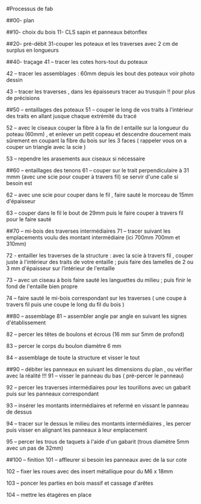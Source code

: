 #Processus de fab

##00- plan

##10- choix du bois
11- CLS sapin et panneaux bétonflex

##20- pré-débit
31-couper les poteaux et les traverses avec 2 cm de surplus en longueurs

##40- traçage
41 – tracer les cotes hors-tout du poteaux

42 – tracer les assemblages : 60mm depuis les bout des poteaux voir photo dessin

43 – tracer les traverses , dans les épaisseurs tracer au trusquin !! pour plus de précisions 

##50 – entaillages des poteaux 
51 – couper le long de vos traits à l'intérieur  des traits en allant jusque chaque extrémité du tracé

52 – avec le ciseaux couper la fibre à la fin de l entaille sur la longueur du poteau (60mm)  , et enlever un petit copeau et descendre doucement mais sûrement en coupant la fibre du bois sur les 3 faces ( rappeler vous on a couper un triangle avec la scie ) 

53 – rependre les arasements aux ciseaux si nécessaire 


##60 – entaillages des tenons 
61 – couper sur le trait perpendiculaire à 31 mmm (avec une scie pour couper à travers fil) 
se servir d'une calle si besoin est

62 – avec une scie pour couper dans le fil , faire sauté le morceau de 15mm d'épaisseur

63 – couper dans le fil le bout de 29mm puis le faire couper à travers fil pour le faire sauté 

##70 – mi-bois des traverses intermédiaires 
71 – tracer suivant les emplacements voulu des montant intermédiaire (ici 700mm 700mm et 310mm)

72 -  entailler les traverses de la structure : 
avec la scie à travers fil , couper juste à l'intérieur des traits de votre entaille ; puis faire des lamelles de 2 ou 3 mm d'épaisseur sur l’intérieur de l'entaille 

73 – avec un ciseau à bois faire sauté les languettes du milieu ; puis finir le fond de l'entaille bien propre 

74 – faire sauté le mi-bois correspondant sur les traverses ( une coupe à travers fil puis une coupe le long du fil du bois ) 

##80 – assemblage 
81 – assembler angle par angle en suivant les signes d'établissement

82 – percer les têtes de boulons et écrous (16 mm sur 5mm de profond)

83 – percer le corps du boulon diamètre 6 mm

84 – assemblage de toute la structure et visser le tout

##90 – débiter les panneaux en suivant les dimensions du plan , ou vérifier avec la réalité !!! 
91 – visser le panneau du bas ( pré-percer le panneau)

92 – percer les traverses intermédiaires pour les tourillons avec un gabarit puis sur les panneaux correspondant

93 – insérer les montants intermédiaires et refermé en vissant le panneau de dessus 

94 – tracer sur le dessus le milieu des montants intermédiaires , les percer puis visser en alignant les panneaux à leur emplacement 

95 – percer les trous de taquets à l'aide d'un gabarit (trous diamètre 5mm avec un pas de 32mm) 

##100 – finition 
101 – affleurer si besoin les panneaux avec de la sur cote

102 – fixer les roues avec des insert métallique pour du M6 x 18mm

103 – poncer les parties en bois massif et cassage d'arêtes

104 – mettre les étagères en place 
